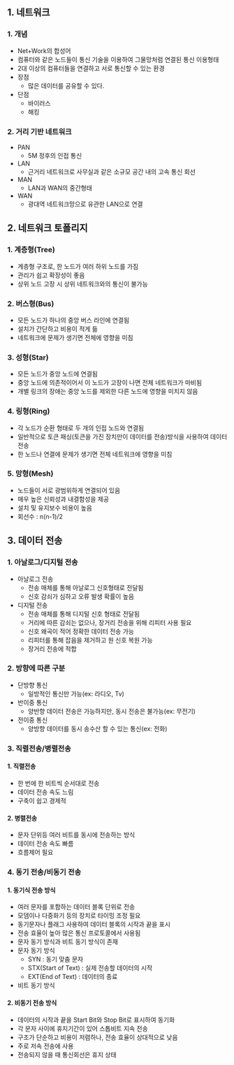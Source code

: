 ## 1. 네트워크
### 1. 개념
- Net+Work의 합성어
- 컴퓨터와 같은 노드들이 통신 기술을 이용하여 그물망처럼 연결된 통신 이용형태
- 2대 이상의 컴퓨터들을 연결하고 서로 통신할 수 있는 환경
- 장점
  - 많은 데이터를 공유할 수 있다.
- 단점
  - 바이러스
  - 해킹
### 2. 거리 기반 네트워크
- PAN
  - 5M 정후의 인접 통신
- LAN
  - 근거리 네트워크로 사무실과 같은 소규모 공간 내의 고속 통신 회선
- MAN
  - LAN과 WAN의 중간형태
- WAN
  - 광대역 네트워크망으로 유관한 LAN으로 연결

## 2. 네트워크 토폴리지
### 1. 계층형(Tree)
- 계층형 구조로, 한 노드가 여러 하위 노드를 가짐
- 관리가 쉽고 확장성이 좋음
- 상위 노드 고장 시 상위 네트워크와의 통신이 불가능

### 2. 버스형(Bus)
- 모든 노드가 하나의 중앙 버스 라인에 연결됨
- 설치가 간단하고 비용이 적게 듦
- 네트워크에 문제가 생기면 전체에 영향을 미침

### 3. 성형(Star)
- 모든 노드가 중앙 노드에 연결됨
- 중앙 노드에 의존적이어서 이 노드가 고장이 나면 전체 네트워크가 마비됨
- 개별 링크의 장애는 중앙 노드를 제외한 다른 노드에 영향을 미치지 않음

### 4. 링형(Ring)
- 각 노드가 순환 형태로 두 개의 인접 노드와 연결됨
- 일반적으로 토큰 패싱(토큰을 가진 장치만이 데이터를 전송)방식을 사용하여 데이터 전송
- 한 노드나 연결에 문제가 생기면 전체 네트워크에 영향을 미침

### 5. 망형(Mesh)
- 노드들이 서로 광범위하게 연결되어 있음
- 매우 높은 신뢰성과 내결함성을 제공
- 설치 및 유지보수 비용이 높음
- 회선수 : n(n-1)/2 

## 3. 데이터 전송
### 1. 아날로그/디지털 전송
- 아날로그 전송
  - 전송 매체를 통해 아날로그 신호형태로 전달됨
  - 신호 감쇠가 심하고 오류 발생 확률이 높음
- 디지털 전송
  - 전송 매체를 통해 디지털 신호 형태로 전달됨
  - 거리에 따른 감쇠는 없으나, 장거리 전송을 위해 리피터 사용 필요
  - 신호 왜곡이 적어 정확한 데이터 전송 가능
  - 리피터를 통해 잡음을 제거하고 원 신호 복원 가능
  - 장거리 전송에 적합

### 2. 방향에 따른 구분
- 단방향 통신
  - 일방적인 통신만 가능(ex: 라디오, Tv)
- 반이중 통신
  - 양반향 데이터 전송은 가능하지만, 동시 전송은 불가능(ex: 무전기)
- 전이중 통신
  - 양방향 데이터를 동시 송수산 할 수 있는 통신(ex: 전화)

### 3. 직렬전송/병렬전송
#### 1. 직렬전송
- 한 번에 한 비트씩 순서대로 전송
- 데이터 전송 속도 느림
- 구축이 쉽고 경제적

#### 2. 병렬전송
- 문자 단위등 여러 비트를 동시에 전송하는 방식
- 데이터 전송 속도 빠름
- 흐름제어 필요

### 4. 동기 전송/비동기 전송
#### 1. 동기식 전송 방식
- 여러 문자를 포함하는 데이터 블록 단위로 전송
- 모뎀이나 다중화기 등의 장치로 타이밍 조정 필요
- 동기문자나 플래그 사용하여 데이터 블록의 시작과 끝을 표시
- 전송 효율이 높아 많은 통신 프로토콜에서 사용됨
- 문자 동기 방식과 비트 동기 방식이 존재
- 문자 동기 방식
  - SYN : 동기 맞춤 문자
  - STX(Start of Text) : 실제 전송할 데이터의 시작
  - EXT(End of Text) : 데이터의 종료
- 비트 동기 방식
#### 2. 비동기 전송 방식
- 데이터의 시작과 끝을 Start Bit와 Stop Bit로 표시하여 동기화
- 각 문자 사이에 휴지기간이 있어 스톱비트 지속 전송
- 구조가 단순하고 비용이 저렴하나, 전송 효율이 상대적으로 낮음
- 주로 저속 전송에 사용
- 전송되지 않을 때 통신회선은 휴지 상태